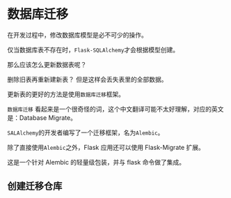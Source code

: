# 数据库迁移

在开发过程中，修改数据库模型是必不可少的操作。

仅当数据库表不存在时，`Flask-SQLAlchemy`才会根据模型创建。

那么应该怎么更新数据表呢？

删除旧表再重新建新表？ 但是这样会丢失表里的全部数据。

更新表的更好的方法是使用`数据库迁移`框架。

`数据库迁移` 看起来是一个很奇怪的词，这个中文翻译可能不太好理解，对应的英文是：Database Migrate。

`SALAlchemy`的开发者编写了一个迁移框架，名为`Alembic`。

除了直接使用`Alembic`之外，Flask 应用还可以使用 Flask-Migrate 扩展。

这是一个针对 Alembic 的轻量级包装，并与 flask 命令做了集成。

## 创建迁移仓库
